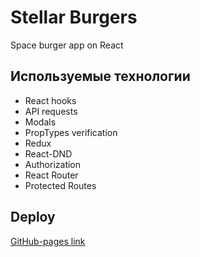 # Stellar Burgers

Space burger app on React

## Используемые технологии

* React hooks
* API requests
* Modals
* PropTypes verification
* Redux
* React-DND
* Authorization
* React Router
* Protected Routes

## Deploy

[GitHub-pages link](https://Lakatosska.github.io/react-burger/)